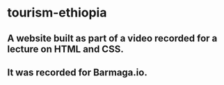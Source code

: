 # tourism-ethiopia

## A website built as part of a video recorded for a lecture on HTML and CSS. 

## It was recorded for Barmaga.io.
